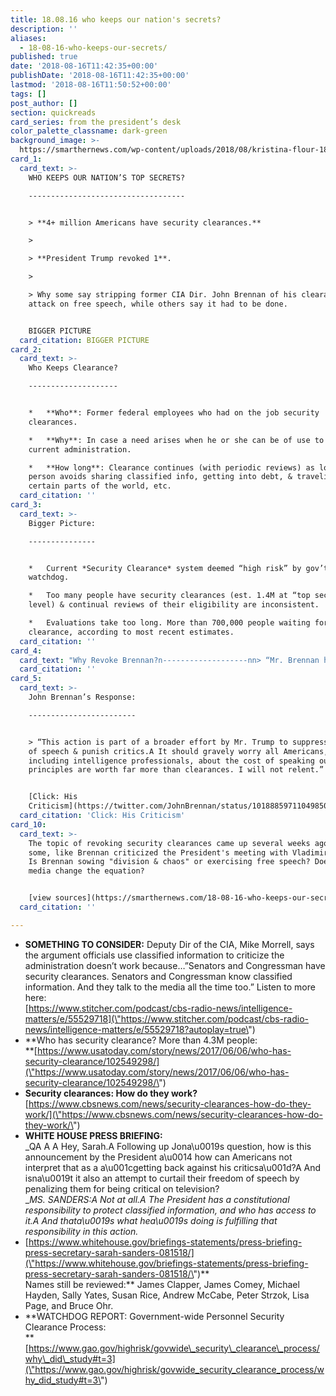 ```yaml
---
title: 18.08.16 who keeps our nation's secrets?
description: ''
aliases:
  - 18-08-16-who-keeps-our-secrets/
published: true
date: '2018-08-16T11:42:35+00:00'
publishDate: '2018-08-16T11:42:35+00:00'
lastmod: '2018-08-16T11:50:52+00:00'
tags: []
post_author: []
section: quickreads
card_series: from the president’s desk
color_palette_classname: dark-green
background_image: >-
  https://smarthernews.com/wp-content/uploads/2018/08/kristina-flour-185592-unsplash-scaled.jpg
card_1:
  card_text: >-
    WHO KEEPS OUR NATION’S TOP SECRETS?

    -----------------------------------


    > **4+ million Americans have security clearances.**

    > 

    > **President Trump revoked 1**.

    > 

    > Why some say stripping former CIA Dir. John Brennan of his clearance is an
    attack on free speech, while others say it had to be done.


    BIGGER PICTURE
  card_citation: BIGGER PICTURE
card_2:
  card_text: >-
    Who Keeps Clearance?

    --------------------


    *   **Who**: Former federal employees who had on the job security
    clearances.

    *   **Why**: In case a need arises when he or she can be of use to the
    current administration.

    *   **How long**: Clearance continues (with periodic reviews) as long as
    person avoids sharing classified info, getting into debt, & traveling to
    certain parts of the world, etc.
  card_citation: ''
card_3:
  card_text: >-
    Bigger Picture:

    ---------------


    *   Current *Security Clearance* system deemed “high risk” by gov’t
    watchdog.

    *   Too many people have security clearances (est. 1.4M at “top secret”
    level) & continual reviews of their eligibility are inconsistent.

    *   Evaluations take too long. More than 700,000 people waiting for security
    clearance, according to most recent estimates.
  card_citation: ''
card_4:
  card_text: "Why Revoke Brennan?n-------------------nn> “Mr. Brennan has recently leveraged his status as a former high-ranking official with access to highly sensitive information to make a series of unfounded and outrageous allegations ax14 wild outbursts on the Internet and television ax14 about this administration.n> n> President Trump"
  card_citation: ''
card_5:
  card_text: >-
    John Brennan’s Response:

    ------------------------


    > “This action is part of a broader effort by Mr. Trump to suppress freedom
    of speech & punish critics.A It should gravely worry all Americans,
    including intelligence professionals, about the cost of speaking out. My
    principles are worth far more than clearances. I will not relent.”


    [Click: His
    Criticism](https://twitter.com/JohnBrennan/status/1018885971104985093)
  card_citation: 'Click: His Criticism'
card_10:
  card_text: >-
    The topic of revoking security clearances came up several weeks ago when
    some, like Brennan criticized the President's meeting with Vladimir Putin.
    Is Brennan sowing "division & chaos" or exercising free speech? Does social
    media change the equation?


    [view sources](https://smarthernews.com/18-08-16-who-keeps-our-secrets/)
  card_citation: ''

---
```

*   **SOMETHING TO CONSIDER:** Deputy Dir of the CIA, Mike Morrell, says the argument officials use classified information to criticize the administration doesn’t work because…”Senators and Congressman have security clearances. Senators and Congressman know classified information. And they talk to the media all the time too.” Listen to more here:  
    [https://www.stitcher.com/podcast/cbs-radio-news/intelligence-matters/e/55529718](\"https://www.stitcher.com/podcast/cbs-radio-news/intelligence-matters/e/55529718?autoplay=true\")
*   **Who has security clearance? More than 4.3M people:  
    **[https://www.usatoday.com/story/news/2017/06/06/who-has-security-clearance/102549298/](\"https://www.usatoday.com/story/news/2017/06/06/who-has-security-clearance/102549298/\")
*   **Security clearances: How do they work?**  
    [https://www.cbsnews.com/news/security-clearances-how-do-they-work/](\"https://www.cbsnews.com/news/security-clearances-how-do-they-work/\")
*   **WHITE HOUSE PRESS BRIEFING:**  
    _QA A A Hey, Sarah.A Following up Jona\\u0019s question, how is this announcement by the President a\\u0014 how can Americans not interpret that as a a\\u001cgetting back against his criticsa\\u001d?A And isna\\u0019t it also an attempt to curtail their freedom of speech by penalizing them for being critical on television?  
    __MS. SANDERS:A Not at all.A The President has a constitutional responsibility to protect classified information, and who has access to it.A And thata\\u0019s what hea\\u0019s doing is fulfilling that responsibility in this action._
*   [https://www.whitehouse.gov/briefings-statements/press-briefing-press-secretary-sarah-sanders-081518/](\"https://www.whitehouse.gov/briefings-statements/press-briefing-press-secretary-sarah-sanders-081518/\")**  
    Names still be reviewed:** James Clapper, James Comey, Michael Hayden, Sally Yates, Susan Rice, Andrew McCabe, Peter Strzok, Lisa Page, and Bruce Ohr.
*   **WATCHDOG REPORT: Government-wide Personnel Security Clearance Process:  
    **[https://www.gao.gov/highrisk/govwide\_security\_clearance\_process/why\_did\_study#t=3](\"https://www.gao.gov/highrisk/govwide_security_clearance_process/why_did_study#t=3\")